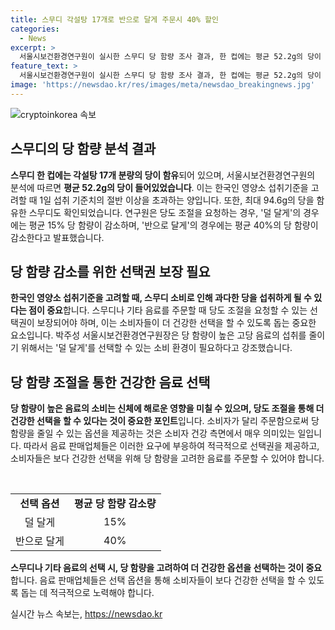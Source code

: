 ```yaml
---
title: 스무디 각설탕 17개로 반으로 달게 주문시 40% 할인
categories:
  - News
excerpt: >
  서울시보건환경연구원이 실시한 스무디 당 함량 조사 결과, 한 컵에는 평균 52.2g의 당이 함유되어 있음을 밝혔습니다. 이는 한국인의 영양소 섭취기준을 고려할 때 하루 섭취 기준치의 절반 이상에 해당합니다. 특히, 최대 당 함량은 94.6g에 달해, 소비자들은 당도 조절을 통해 당 함량을 줄일 수 있음을 확인했습니다. 이에 박주성 서울시보건환경연구원장은 불필요한 당 섭취를 줄이기 위해 덜 단 맛을 선택할 수 있는 소비 환경이 필요하다고 강조했습니다.
feature_text: >
  서울시보건환경연구원이 실시한 스무디 당 함량 조사 결과, 한 컵에는 평균 52.2g의 당이 함유되어 있음을 밝혔습니다. 이는 한국인의 영양소 섭취기준을 고려할 때 하루 섭취 기준치의 절반 이상에 해당합니다. 특히, 최대 당 함량은 94.6g에 달해, 소비자들은 당도 조절을 통해 당 함량을 줄일 수 있음을 확인했습니다. 이에 박주성 서울시보건환경연구원장은 불필요한 당 섭취를 줄이기 위해 덜 단 맛을 선택할 수 있는 소비 환경이 필요하다고 강조했습니다.
image: 'https://newsdao.kr/res/images/meta/newsdao_breakingnews.jpg'
---
```


<p><img src="httpss://newsdao.kr/res/images/meta/newsdao_breakingnews.jpg" alt="cryptoinkorea 속보" /></p>

<h2 data-ke-size="size26">스무디의 당 함량 분석 결과</h2>

<p><b>스무디 한 컵에는 각설탕 17개 분량의 당이 함유</b>되어 있으며, 서울시보건환경연구원의 분석에 따르면 <b>평균 52.2g의 당이 들어있었습니다</b>. 이는 한국인 영양소 섭취기준을 고려할 때 1일 섭취 기준치의 절반 이상을 초과하는 양입니다. 또한, 최대 94.6g의 당을 함유한 스무디도 확인되었습니다. 연구원은 당도 조절을 요청하는 경우, '덜 달게'의 경우에는 평균 15% 당 함량이 감소하며, '반으로 달게'의 경우에는 평균 40%의 당 함량이 감소한다고 발표했습니다.</p>

<h2 data-ke-size="size26">당 함량 감소를 위한 선택권 보장 필요</h2>

<p><b>한국인 영양소 섭취기준을 고려할 때, 스무디 소비로 인해 과다한 당을 섭취하게 될 수 있다는 점이 중요</b>합니다. 스무디나 기타 음료를 주문할 때 당도 조절을 요청할 수 있는 선택권이 보장되어야 하며, 이는 소비자들이 더 건강한 선택을 할 수 있도록 돕는 중요한 요소입니다. 박주성 서울시보건환경연구원장은 당 함량이 높은 고당 음료의 섭취를 줄이기 위해서는 '덜 달게'를 선택할 수 있는 소비 환경이 필요하다고 강조했습니다.</p>

<h2 data-ke-size="size26">당 함량 조절을 통한 건강한 음료 선택</h2>

<p><b>당 함량이 높은 음료의 소비는 신체에 해로운 영향을 미칠 수 있으며, 당도 조절을 통해 더 건강한 선택을 할 수 있다는 것이 중요한 포인트</b>입니다. 소비자가 달리 주문함으로써 당 함량을 줄일 수 있는 옵션을 제공하는 것은 소비자 건강 측면에서 매우 의미있는 일입니다. 따라서 음료 판매업체들은 이러한 요구에 부응하여 적극적으로 선택권을 제공하고, 소비자들은 보다 건강한 선택을 위해 당 함량을 고려한 음료를 주문할 수 있어야 합니다.</p>

<p data-ke-size="size16">&nbsp;</p>

<table>
    <tbody>
        <tr>
            <td style="text-align: center; height: 17px;"><b>선택 옵션</b></td>
            <td style="text-align: center; height: 17px;"><b>평균 당 함량 감소량</b></td>
        </tr>
        <tr>
            <td style="text-align: center; height: 17px;">덜 달게</td>
            <td style="text-align: center; height: 17px;">15%</td>
        </tr>
        <tr>
            <td style="text-align: center; height: 17px;">반으로 달게</td>
            <td style="text-align: center; height: 17px;">40%</td>
        </tr>
    </tbody>
</table>

<p><b>스무디나 기타 음료의 선택 시, 당 함량을 고려하여 더 건강한 옵션을 선택하는 것이 중요</b>합니다. 음료 판매업체들은 선택 옵션을 통해 소비자들이 보다 건강한 선택을 할 수 있도록 돕는 데 적극적으로 노력해야 합니다.</p>
실시간 뉴스 속보는, <a href="https://newsdao.kr" rel="dofollow">https://newsdao.kr</a>


